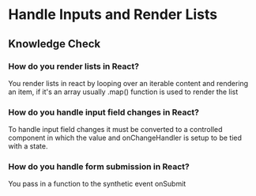 # Handle Inputs and Render Lists

## Knowledge Check

### How do you render lists in React?

You render lists in react by looping over an iterable content and rendering an item, if it's an array usually .map() function is used to render the list 

### How do you handle input field changes in React?

To handle input field changes it must be converted to a controlled component in which the value and onChangeHandler is setup to be tied with a state.

### How do you handle form submission in React?

You pass in a function to the synthetic event onSubmit